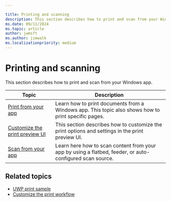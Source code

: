 ```yaml
---

title: Printing and scanning
description: This section describes how to print and scan from your Windows app.
ms.date: 09/11/2024
ms.topic: article
author: jwmsft
ms.author: jimwalk
ms.localizationpriority: medium
---
```


# Printing and scanning

This section describes how to print and scan from your Windows app.

| Topic | Description |
|-------|-------------|
| [Print from your app](print-from-your-app.md) | Learn how to print documents from a Windows app. This topic also shows how to print specific pages. |
| [Customize the print preview UI](customize-the-print-preview-ui.md) | This section describes how to customize the print options and settings in the print preview UI. |
| [Scan from your app](scan-from-your-app.md) | Learn here how to scan content from your app by using a flatbed, feeder, or auto-configured scan source.|

## Related topics

- [UWP print sample](https://github.com/Microsoft/Windows-universal-samples/tree/main/Samples/Printing)
- [Customize the print workflow](/windows/uwp/devices-sensors/print-workflow-customize)

